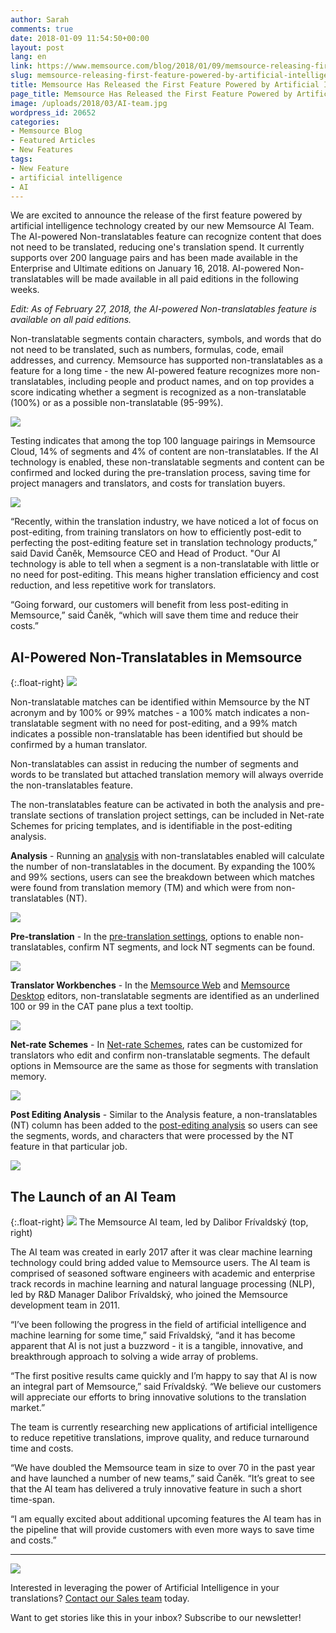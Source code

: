 ```yaml
---
author: Sarah
comments: true
date: 2018-01-09 11:54:50+00:00
layout: post
lang: en
link: https://www.memsource.com/blog/2018/01/09/memsource-releasing-first-feature-powered-by-artificial-intelligence/
slug: memsource-releasing-first-feature-powered-by-artificial-intelligence
title: Memsource Has Released the First Feature Powered by Artificial Intelligence
page_title: Memsource Has Released the First Feature Powered by Artificial Intelligence
image: /uploads/2018/03/AI-team.jpg
wordpress_id: 20652
categories:
- Memsource Blog
- Featured Articles
- New Features
tags:
- New Feature
- artificial intelligence
- AI
---
```


We are excited to announce the release of the first feature powered by artificial intelligence technology created by our new Memsource AI Team. The AI-powered Non-translatables feature can recognize content that does not need to be translated, reducing one's translation spend. It currently supports over 200 language pairs and has been made available in the Enterprise and Ultimate editions on January 16, 2018. AI-powered Non-translatables will be made available in all paid editions in the following weeks.

<!-- more -->

_Edit: As of February 27, 2018, the AI-powered Non-translatables feature is available on all paid editions._

Non-translatable segments contain characters, symbols, and words that do not need to be translated, such as numbers, formulas, code, email addresses, and currency. Memsource has supported non-translatables as a feature for a long time - the new AI-powered feature recognizes more non-translatables, including people and product names, and on top provides a score indicating whether a segment is recognized as a non-translatable (100%) or as a possible non-translatable (95-99%).

[![](/uploads/2018/01/Non-translatable-pie-graph.png)](/uploads/2018/01/Non-translatable-pie-graph.png)

Testing indicates that among the top 100 language pairings in Memsource Cloud, 14% of segments and 4% of content are non-translatables. If the AI technology is enabled, these non-translatable segments and content can be confirmed and locked during the pre-translation process, saving time for project managers and translators, and costs for translation buyers.

[![](/uploads/2018/01/Non-translatable-Segments.png)](/uploads/2018/01/Non-translatable-Segments.png)

“Recently, within the translation industry, we have noticed a lot of focus on post-editing, from training translators on how to efficiently post-edit to perfecting the post-editing feature set in translation technology products,” said David Čaněk, Memsource CEO and Head of Product. "Our AI technology is able to tell when a segment is a non-translatable with little or no need for post-editing. This means higher translation efficiency and cost reduction, and less repetitive work for translators.

“Going forward, our customers will benefit from less post-editing in Memsource,” said Čaněk, “which will save them time and reduce their costs.”

## AI-Powered Non-Translatables in Memsource

{:.float-right}
[![](/uploads/2018/01/AI-Non-translatables-Workbench-numbers.png)](/uploads/2018/01/AI-Non-translatables-Workbench-numbers.png)

Non-translatable matches can be identified within Memsource by the NT acronym and by 100% or 99% matches - a 100% match indicates a non-translatable segment with no need for post-editing, and a 99% match indicates a possible non-translatable has been identified but should be confirmed by a human translator.

Non-translatables can assist in reducing the number of segments and words to be translated but attached translation memory will always override the non-translatables feature.

The non-translatables feature can be activated in both the analysis and pre-translate sections of translation project settings, can be included in Net-rate Schemes for pricing templates, and is identifiable in the post-editing analysis.

**Analysis** - Running an [analysis](https://wiki.memsource.com/wiki/Memsource_Cloud_User_Manual#Analyze) with non-translatables enabled will calculate the number of non-translatables in the document. By expanding the 100% and 99% sections, users can see the breakdown between which matches were found from translation memory (TM) and which were from non-translatables (NT).

[![](/uploads/2018/01/AI-NTs_Default_Analysis.png)](/uploads/2018/01/AI-NTs_Default_Analysis.png)


**Pre-translation** - In the [pre-translation settings](https://wiki.memsource.com/wiki/Memsource_Cloud_User_Manual#Pre-translate), options to enable non-translatables, confirm NT segments, and lock NT segments can be found.

[![](/uploads/2018/01/AI-NTs_PreTranslate_Settings-e1517299371288.png)](/uploads/2018/01/AI-NTs_PreTranslate_Settings-e1517299371288.png)

**Translator Workbenches** - In the [Memsource Web](https://wiki.memsource.com/wiki/Memsource_Web_Editor_User_Manual#CAT_Pane) and [Memsource Desktop](https://wiki.memsource.com/wiki/Post-editing_Analysis) editors, non-translatable segments are identified as an underlined 100 or 99 in the CAT pane plus a text tooltip.

[![](/uploads/2018/01/AI-Non-translatables-Workbench.png)](/uploads/2018/01/AI-Non-translatables-Workbench.png)

**Net-rate Schemes** - In [Net-rate Schemes](https://wiki.memsource.com/wiki/Translation_Discount_Scheme), rates can be customized for translators who edit and confirm non-translatable segments. The default options in Memsource are the same as those for segments with translation memory.

[![](/uploads/2018/03/Net-rate-schemes-NTs.png)](/uploads/2018/03/Net-rate-schemes-NTs.png)

**Post Editing Analysis** - Similar to the Analysis feature, a non-translatables (NT) column has been added to the [post-editing analysis](https://wiki.memsource.com/wiki/Post-editing_Analysis) so users can see the segments, words, and characters that were processed by the NT feature in that particular job.

[![](/uploads/2018/01/AI-NTs_Post-Editing_analysis.png)](/uploads/2018/01/AI-NTs_Post-Editing_analysis.png)

## The Launch of an AI Team

{:.float-right}
[![](/uploads/2018/01/AI-Team.jpg)](/uploads/2018/01/AI-Team.jpg) The Memsource AI team, led by Dalibor Frívaldský (top, right)

The AI team was created in early 2017 after it was clear machine learning technology could bring added value to Memsource users. The AI team is comprised of seasoned software engineers with academic and enterprise track records in machine learning and natural language processing (NLP), led by R&D Manager Dalibor Frívaldský, who joined the Memsource development team in 2011.

“I’ve been following the progress in the field of artificial intelligence and machine learning for some time,” said Frívaldský, “and it has become apparent that AI is not just a buzzword - it is a tangible, innovative, and breakthrough approach to solving a wide array of problems.

“The first positive results came quickly and I’m happy to say that AI is now an integral part of Memsource,” said Frívaldský. “We believe our customers will appreciate our efforts to bring innovative solutions to the translation market.”

The team is currently researching new applications of artificial intelligence to reduce repetitive translations, improve quality, and reduce turnaround time and costs.

“We have doubled the Memsource team in size to over 70 in the past year and have launched a number of new teams,” said Čaněk. “It’s great to see that the AI team has delivered a truly innovative feature in such a short time-span.

“I am equally excited about additional upcoming features the AI team has in the pipeline that will provide customers with even more ways to save time and costs.”

---

[![](/uploads/2018/01/Ready-to-stop-stressing-about-deadlines_-Request-a-demo.-2.png)](https://register.gotowebinar.com/register/6620305034852643331)

Interested in leveraging the power of Artificial Intelligence in your translations? [Contact our Sales team](https://www.memsource.com/artificial-intelligence-translation-management-system) today.


Want to get stories like this in your inbox? Subscribe to our newsletter!
